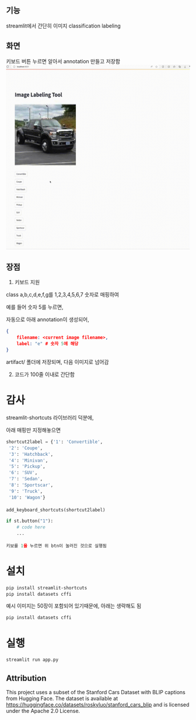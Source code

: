 ## 기능 
streamlit에서 간단히 이미지 classification labeling 

## 화면

키보드 버튼 누르면 알아서 annotation 만들고 저장함
![A description of the GIF](./assets/demo.gif)



## 장점

1. 키보드 지원

class  a,b,c,d,e,f,g를 1,2,3,4,5,6,7 숫자로 매핑하여 

예를 들어 숫자 5를 누르면,

자동으로 아래 annotation이 생성되어,
```json
{ 
    filename: <current image filename>,
    label: "e" # 숫자 5에 해당
}
```
artifact/ 폴더에 저장되며, 다음 이미지로 넘어감


2. 코드가 100줄 이내로 간단함


# 감사

streamlit-shortcuts 라이브러리 덕분에, 

아래 매핑만 지정해놓으면 
```python
shortcut2label = {'1': 'Convertible',
 '2': 'Coupe',
 '3': 'Hatchback',
 '4': 'Minivan',
 '5': 'Pickup',
 '6': 'SUV',
 '7': 'Sedan',
 '8': 'Sportscar',
 '9': 'Truck',
 '10': 'Wagon'}

add_keyboard_shortcuts(shortcut2label)
```

```python
if st.button("1"):
    # code here
    ...

키보를 1을 누르면 위 btn이 눌러진 것으로 실행됨 
```

# 설치


```bash
pip install streamlit-shortcuts
pip install datasets cffi
```

예시 이미지는 50장이 포함되어 있기때문에, 아래는 생략해도 됨
```bash
pip install datasets cffi
```


# 실행
```bash
streamlit run app.py
```

## Attribution
This project uses a subset of the Stanford Cars Dataset with BLIP captions from Hugging Face. The dataset is available at https://huggingface.co/datasets/roskyluo/stanford_cars_blip and is licensed under the Apache 2.0 License.
